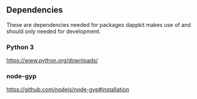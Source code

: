 ## Dependencies
These are dependencies needed for packages dappkit makes use of and should only needed for development.

### Python 3
https://www.python.org/downloads/

### node-gyp
https://github.com/nodejs/node-gyp#installation